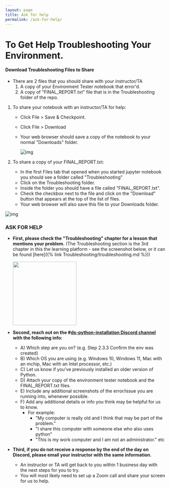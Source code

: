 ```yaml
---
layout: page
title: Ask for help
permalink: /ask-for-help/
---
```


# To Get Help Troubleshooting Your Environment.

#### Download Troubleshooting Files to Share

- There are 2 files that you should share with your instructor/TA
  1. A copy of your Environment Tester notebook that error'd.
  2. A copy of "FINAL_REPORT.txt" file that is in the Troubleshooting folder of the repo.

1. To share your notebook with an instructor/TA for help:

   - Click File > Save & Checkpoint.

   - Click File > Download

   - Your web browser should save a copy of the notebook to your normal "Downloads" folder.

     ![img](https://assets.codingdojo.com/boomyeah2015/codingdojo/curriculum/content/chapter/1691543895__downloadnotebook.png)

2. To share a copy of your FINAL_REPORT.txt:

   - In the first Files tab that opened when you started jupyter notebook you should see a folder called "Troubleshooting"
   - Click on the Troubleshooting folder.
   - Inside the folder you should have a file called "FINAL_REPORT.txt".
   - Check the checkbox next to the file and click on the "Download" button that appears at the top of the list of files.
   - Your web browser will also save this file to your Downloads folder.

![img](https://assets.codingdojo.com/boomyeah2015/codingdojo/curriculum/content/chapter/1691544219__downloadfinalreport.png)

### ASK FOR HELP

- **First, please check the "Troubleshooting" chapter for a lesson that mentions your problem.** (The Troubleshooting section is the 3rd chapter in this the learning platform - see the screenshot below, or it can be found [here]({% link Troubleshooting/troubleshooting.md %}))

  <img src="https://assets.codingdojo.com/boomyeah2015/codingdojo/curriculum/content/chapter/1658334627__Troubleshooting-chapter.png" width=200px>

- **Second, reach out on the \#[ds-python-installation Discord channel](https://discord.com/channels/738494436467539968/1099094868762042400) with the following info:**

  - A) Which step are you on? (e.g. Step 2.3.3 Confirm the env was created)
  - B) Which OS you are using (e.g. Windows 10, Windows 11, Mac with an mchip, Mac with an Intel processor, etc.)
  - C) Let us know if you've previously installed an older version of Python.
  - D) Attach your copy of the environment tester notebook and the FINAL_REPORT.txt files.
  - E) Include any additional screenshots of the error/issue you are running into, whenever possible.
  - F) Add any additional details or info you think may be helpful for us to know.
    - For example:
      - "My computer is really old and I think that may be part of the problem."
      - "I share this computer with someone else who also uses python"
      - "This is my work computer and I am not an administrator." etc

- **Third, if you do not receive a response by the end of the day on Discord, please email your instructor with the same information.**
  - An instructor or TA will get back to you within 1 business day with the next steps for you to try.
  - You will most likely need to set up a Zoom call and share your screen for us to help.
